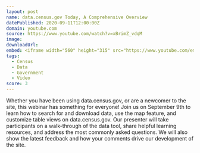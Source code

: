 ```yaml
---
layout: post
name: data.census.gov Today, A Comprehensive Overview
datePublished: 2020-09-11T12:00:00Z
domain: youtube.com
source: https://www.youtube.com/watch?v=xBrimZ_vdqM
image:
downloadUrl:
embed: <iframe width="560" height="315" src="https://www.youtube.com/embed/xBrimZ_vdqM" frameborder="0" allow="accelerometer; autoplay; clipboard-write; encrypted-media; gyroscope; picture-in-picture" allowfullscreen></iframe>
tags:
  - Census
  - Data
  - Government
  - Video
score: 3
---
```

Whether you have been using data.census.gov, or are a newcomer to the site, this webinar has something for everyone! Join us on September 9th to learn how to search for and download data, use the map feature, and customize table views on data.census.gov. Our presenter will take participants on a walk-through of the data tool, share helpful learning resources, and address the most commonly asked questions. We will also show the latest feedback and how your comments drive our development of the site.
